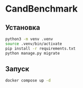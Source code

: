 # CandBenchmark

## Установка
```bash
python3 -m venv .venv
source .venv/bin/activate
pip install -r requirements.txt
python manage.py migrate
```

## Запуск
```bash
docker compose up -d
```
